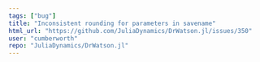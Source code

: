 ```yaml
---
tags: ["bug"]
title: "Inconsistent rounding for parameters in savename"
html_url: "https://github.com/JuliaDynamics/DrWatson.jl/issues/350"
user: "cumberworth"
repo: "JuliaDynamics/DrWatson.jl"
---
```


